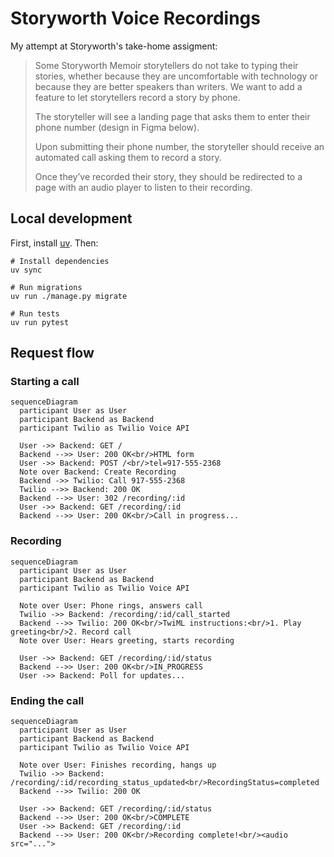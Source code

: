 Storyworth Voice Recordings
===========================

My attempt at Storyworth's take-home assigment:

> Some Storyworth Memoir storytellers do not take to typing their stories, whether because they are uncomfortable with technology or because they are better speakers than writers.  We want to add a feature to let storytellers record a story by phone.
>
> The storyteller will see a landing page that asks them to enter their phone number (design in Figma below).
>
> Upon submitting their phone number, the storyteller should receive an automated call asking them to record a story.
>
> Once they’ve recorded their story, they should be redirected to a page with an audio player to listen to their recording.


Local development
-----------------

First, install [uv](https://docs.astral.sh/uv/). Then:

    # Install dependencies
    uv sync

    # Run migrations
    uv run ./manage.py migrate

    # Run tests
    uv run pytest


Request flow
------------

### Starting a call

```mermaid
sequenceDiagram
  participant User as User
  participant Backend as Backend
  participant Twilio as Twilio Voice API

  User ->> Backend: GET /
  Backend -->> User: 200 OK<br/>HTML form
  User ->> Backend: POST /<br/>tel=917-555-2368
  Note over Backend: Create Recording
  Backend ->> Twilio: Call 917-555-2368
  Twilio -->> Backend: 200 OK
  Backend -->> User: 302 /recording/:id
  User ->> Backend: GET /recording/:id
  Backend -->> User: 200 OK<br/>Call in progress...
```

### Recording

```mermaid
sequenceDiagram
  participant User as User
  participant Backend as Backend
  participant Twilio as Twilio Voice API

  Note over User: Phone rings, answers call
  Twilio ->> Backend: /recording/:id/call_started
  Backend -->> Twilio: 200 OK<br/>TwiML instructions:<br/>1. Play greeting<br/>2. Record call
  Note over User: Hears greeting, starts recording

  User ->> Backend: GET /recording/:id/status
  Backend -->> User: 200 OK<br/>IN_PROGRESS
  User ->> Backend: Poll for updates...
```

### Ending the call

```mermaid
sequenceDiagram
  participant User as User
  participant Backend as Backend
  participant Twilio as Twilio Voice API

  Note over User: Finishes recording, hangs up
  Twilio ->> Backend: /recording/:id/recording_status_updated<br/>RecordingStatus=completed
  Backend -->> Twilio: 200 OK

  User ->> Backend: GET /recording/:id/status
  Backend -->> User: 200 OK<br/>COMPLETE
  User ->> Backend: GET /recording/:id
  Backend -->> User: 200 OK<br/>Recording complete!<br/><audio src="...">
```
